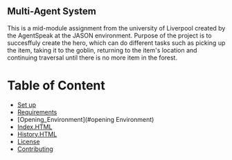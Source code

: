 ## Multi-Agent System

This is a mid-module assignment from the university of Liverpool created by the AgentSpeak at the JASON environment. Purpose of the project is to succesffuly create the hero, which can do different tasks such as
picking up the item, taking it to the goblin, returning to the item's location and continuing traversal until there is no more item in the forest. 


# Table of Content
- [Set up](#Set-up)
- [Requirements](#requirements)
- [Opening_Environment](#opening Environment)
- [Index.HTML](#Hero.asl)
- [History.HTML](#History.HTML)
- [License](#License)
- [Contributing](#Contributing)
